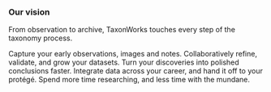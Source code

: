 ### Our vision
From observation to archive, TaxonWorks touches every step of the taxonomy 
process.  

Capture your early observations, images and notes. Collaboratively refine, 
validate, and grow your datasets. Turn your discoveries into polished 
conclusions faster. Integrate data across your career, and hand it off to 
your protégé. Spend more time researching, and less time with the mundane.